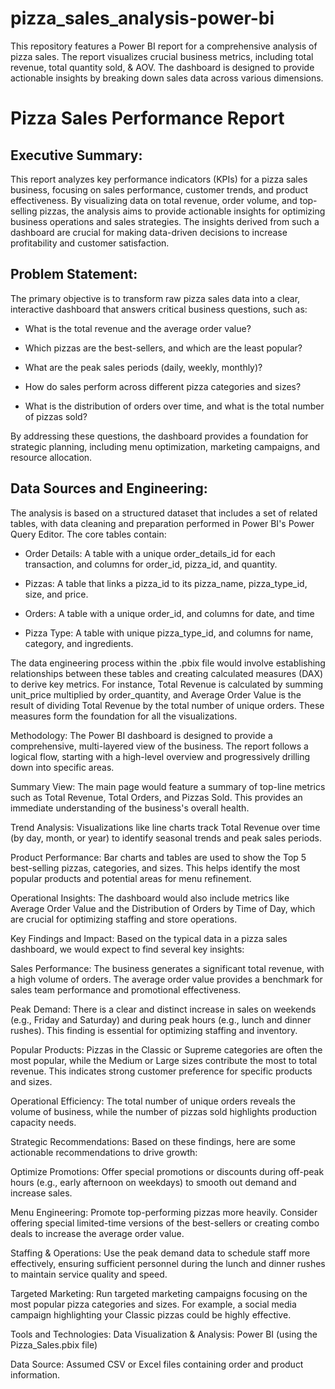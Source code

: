 # pizza_sales_analysis-power-bi
This repository features a Power BI report for a comprehensive analysis of pizza sales. The report visualizes crucial business metrics, including total revenue, total quantity sold, &amp; AOV. The dashboard is designed to provide actionable insights by breaking down sales data across various dimensions. 

# Pizza Sales Performance Report
## Executive Summary:
This report analyzes key performance indicators (KPIs) for a pizza sales business, focusing on sales performance, customer trends, and product effectiveness. By visualizing data on total revenue, order volume, and top-selling pizzas, the analysis aims to provide actionable insights for optimizing business operations and sales strategies. The insights derived from such a dashboard are crucial for making data-driven decisions to increase profitability and customer satisfaction.

## Problem Statement:
The primary objective is to transform raw pizza sales data into a clear, interactive dashboard that answers critical business questions, such as:

- What is the total revenue and the average order value?

- Which pizzas are the best-sellers, and which are the least popular?

- What are the peak sales periods (daily, weekly, monthly)?

- How do sales perform across different pizza categories and sizes?

- What is the distribution of orders over time, and what is the total number of pizzas sold?

By addressing these questions, the dashboard provides a foundation for strategic planning, including menu optimization, marketing campaigns, and resource allocation.

## Data Sources and Engineering:
The analysis is based on a structured dataset that includes a set of related tables, with data cleaning and preparation performed in Power BI's Power Query Editor. The core tables contain:

- Order Details: A table with a unique order_details_id for each transaction, and columns for order_id, pizza_id, and quantity.

- Pizzas: A table that links a pizza_id to its pizza_name, pizza_type_id, size, and price.

- Orders: A table with a unique order_id, and columns for date, and time

- Pizza Type: A table with unique pizza_type_id, and columns for name, category, and ingredients.

The data engineering process within the .pbix file would involve establishing relationships between these tables and creating calculated measures (DAX) to derive key metrics. For instance, Total Revenue is calculated by summing unit_price multiplied by order_quantity, and Average Order Value is the result of dividing Total Revenue by the total number of unique orders. These measures form the foundation for all the visualizations.

Methodology:
The Power BI dashboard is designed to provide a comprehensive, multi-layered view of the business. The report follows a logical flow, starting with a high-level overview and progressively drilling down into specific areas.

Summary View: The main page would feature a summary of top-line metrics such as Total Revenue, Total Orders, and Pizzas Sold. This provides an immediate understanding of the business's overall health.

Trend Analysis: Visualizations like line charts track Total Revenue over time (by day, month, or year) to identify seasonal trends and peak sales periods.

Product Performance: Bar charts and tables are used to show the Top 5 best-selling pizzas, categories, and sizes. This helps identify the most popular products and potential areas for menu refinement.

Operational Insights: The dashboard would also include metrics like Average Order Value and the Distribution of Orders by Time of Day, which are crucial for optimizing staffing and store operations.

Key Findings and Impact:
Based on the typical data in a pizza sales dashboard, we would expect to find several key insights:

Sales Performance: The business generates a significant total revenue, with a high volume of orders. The average order value provides a benchmark for sales team performance and promotional effectiveness.

Peak Demand: There is a clear and distinct increase in sales on weekends (e.g., Friday and Saturday) and during peak hours (e.g., lunch and dinner rushes). This finding is essential for optimizing staffing and inventory.

Popular Products: Pizzas in the Classic or Supreme categories are often the most popular, while the Medium or Large sizes contribute the most to total revenue. This indicates strong customer preference for specific products and sizes.

Operational Efficiency: The total number of unique orders reveals the volume of business, while the number of pizzas sold highlights production capacity needs.

Strategic Recommendations:
Based on these findings, here are some actionable recommendations to drive growth:

Optimize Promotions: Offer special promotions or discounts during off-peak hours (e.g., early afternoon on weekdays) to smooth out demand and increase sales.

Menu Engineering: Promote top-performing pizzas more heavily. Consider offering special limited-time versions of the best-sellers or creating combo deals to increase the average order value.

Staffing & Operations: Use the peak demand data to schedule staff more effectively, ensuring sufficient personnel during the lunch and dinner rushes to maintain service quality and speed.

Targeted Marketing: Run targeted marketing campaigns focusing on the most popular pizza categories and sizes. For example, a social media campaign highlighting your Classic pizzas could be highly effective.

Tools and Technologies:
Data Visualization & Analysis: Power BI (using the Pizza_Sales.pbix file)

Data Source: Assumed CSV or Excel files containing order and product information.
